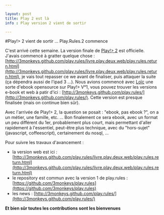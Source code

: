 ```yaml
---

layout: post
title: Play 2 est là
info : Play version 2 vient de sortir

---
```


#Play!> 2 vient de sortir ... Play.Rules.2 commence

C'est arrivé cette semaine. La version finale de [Play!> 2](http://www.playframework.org/) est officielle. J'avais commencé à gratter quelque chose : [http://3monkeys.github.com/play.rules/livre.play.deux.web/play.rules.return.html](http://3monkeys.github.com/play.rules/livre.play.deux.web/play.rules.return.html), je vais tout repasser ce we avant de finaliser, puis attaquer la suite (ça dépendra aussi de l'ipad 3 ...).
Nous avions commencé avec [Loïc](http://coffeebean.loicdescotte.com/) une sorte d'ebook opensource sur Play!> V°1, vous pouvez trouver les versions e-book et web à patir d'ici : [http://3monkeys.github.com/play.rules/](http://3monkeys.github.com/play.rules/). Cette version est presque finalisée (mais on continue bien sûr).

Avec l'arrivée de Play!> 2, la question se posait : "ebook, pas ebook ?", on a un métier, une famille, etc. ... Bon finalement ce sera ebook, avec un format un peu différent du 1er, probablement plus court, mais permettant d'aller rapidement à l'essentiel, peut-être plus technique, avec du "hors-sujet" (javascript, coffeescript), certainement du nosql, ...

Pour suivre les travaux d'avancement :

- la version web est ici : [http://3monkeys.github.com/play.rules/livre.play.deux.web/play.rules.return.html](http://3monkeys.github.com/play.rules/livre.play.deux.web/play.rules.return.html)
- le repository est commun avec la version 1 de play.rules : [https://github.com/3monkeys/play.rules](https://github.com/3monkeys/play.rules)
- les news : [http://3monkeys.github.com/play.rules/](http://3monkeys.github.com/play.rules/)

**Et bien sûr toutes les contributions sont les bienvenues**


